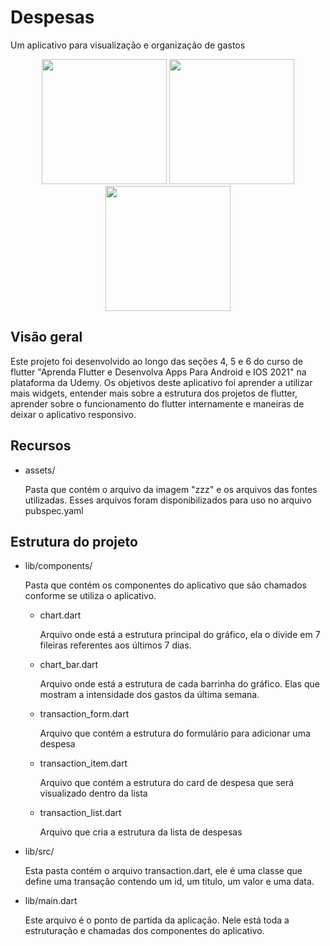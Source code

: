 # Despesas
Um aplicativo para visualização e organização de gastos
<div align="center">
<img src="https://user-images.githubusercontent.com/58363666/154751947-0823da66-94b6-4992-b22e-bf8d188e3b41.jpg " width="200px">
<img src="https://user-images.githubusercontent.com/58363666/154754299-012afa4a-f6fb-40bf-9a18-ff1820747c9e.jpg" width="200px">
<img src="https://user-images.githubusercontent.com/58363666/154754516-15e016fd-6554-4af4-9169-6e69ab54d115.jpg" width="200px">
</div>

## Visão geral
Este projeto foi desenvolvido ao longo das seções 4, 5 e 6 do curso de flutter "Aprenda Flutter e Desenvolva Apps Para Android e IOS 2021" na plataforma da Udemy. Os objetivos deste aplicativo foi aprender a utilizar mais widgets, entender mais sobre a estrutura dos projetos de flutter, aprender sobre o funcionamento do flutter internamente e maneiras de deixar o aplicativo responsivo.

## Recursos
- assets/
  
  Pasta que contém o arquivo da imagem "zzz" e os arquivos das fontes utilizadas. Esses arquivos foram disponibilizados para uso no arquivo pubspec.yaml

## Estrutura do projeto

- lib/components/
  
  Pasta que contém os componentes do aplicativo que são chamados conforme se utiliza o aplicativo.
  
  - chart.dart
    
    Arquivo onde está a estrutura principal do gráfico, ela o divide em 7 fileiras referentes aos últimos 7 dias.
  - chart_bar.dart
    
    Arquivo onde está a estrutura de cada barrinha do gráfico. Elas que mostram a intensidade dos gastos da última semana.
  - transaction_form.dart
    
    Arquivo que contém a estrutura do formulário para adicionar uma despesa
  - transaction_item.dart
    
    Arquivo que contém a estrutura do card de despesa que será visualizado dentro da lista
  - transaction_list.dart
    
    Arquivo que cria a estrutura da lista de despesas


- lib/src/
  
  Esta pasta contém o arquivo transaction.dart, ele é uma classe que define uma transação contendo um id, um titulo, um valor e uma data.

- lib/main.dart
  
  Este arquivo é o ponto de partida da aplicação. Nele está toda a estruturação e chamadas dos componentes do aplicativo.
  
